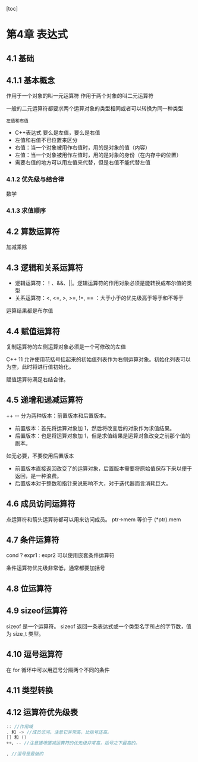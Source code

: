 [toc]

# 第4章 表达式

## 4.1 基础

## 4.1.1 基本概念
作用于一个对象的叫一元运算符
作用于两个对象的叫二元运算符

一般的二元运算符都要求两个运算对象的类型相同或者可以转换为同一种类型

`左值和右值`
- C++表达式 要么是左值，要么是右值
- 左值和右值不已位置来区分
- 右值：当一个对象被用作右值时，用的是对象的值（内容）
- 左值：当一个对象被用作左值时，用的是对象的身份（在内存中的位置）
- 需要右值的地方可以用左值来代替，但是右值不能代替左值
  
### 4.1.2 优先级与结合律
数学

### 4.1.3 求值顺序

## 4.2 算数运算符
加减乘除

## 4.3 逻辑和关系运算符
- 逻辑运算符：！、&&、||。逻辑运算符的作用对象必须是能转换成布尔值的类型
- 关系运算符：<, <=, >, >=, !=, == ：大于小于的优先级高于等于和不等于

运算结果都是布尔值

## 4.4 赋值运算符
复制运算符的左侧运算对象必须是一个可修改的左值

C++ 11 允许使用花括号括起来的初始值列表作为右侧运算对象。初始化列表可以为空，此时将进行值初始化。

赋值运算符满足右结合律。

## 4.5 递增和递减运算符
++ --
分为两种版本：前置版本和后置版本。
- 前置版本：首先将运算对象加 1，然后将改变后的对象作为求值结果。
- 后置版本：也是将运算对象加 1，但是求值结果是运算对象改变之前那个值的副本。

如无必要，不要使用后置版本
- 前置版本直接返回改变了的运算对象，后置版本需要将原始值保存下来以便于返回，是一种浪费。
- 后置版本对于整数和指针来说影响不大，对于迭代器而言消耗巨大。

## 4.6 成员访问运算符
点运算符和箭头运算符都可以用来访问成员。
ptr->mem 等价于 (*ptr).mem

## 4.7 条件运算符
cond ? expr1 : expr2
可以使用嵌套条件运算符

条件运算符优先级非常低，通常都要加括号

## 4.8 位运算符

## 4.9 sizeof运算符
sizeof 是一个运算符。
sizeof 返回一条表达式或一个类型名字所占的字节数，值为 size_t 类型。

## 4.10 逗号运算符
在 for 循环中可以用逗号分隔两个不同的条件

## 4.11 类型转换

## 4.12 运算符优先级表

```c++
:: //作用域
. 和 -> //成员访问。注意它非常高，比括号还高。
[] 和 ()
++、-- //注意递增递减运算符的优先级非常高，括号之下最高的。

, //逗号是最低的
```